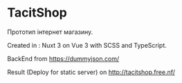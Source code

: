 # TacitShop

Прототип інтернет магазину.

Created in : Nuxt 3 on Vue 3 with SCSS and TypeScript.

BackEnd from https://dummyjson.com/

Result (Deploy for static server) on  http://tacitshop.free.nf/